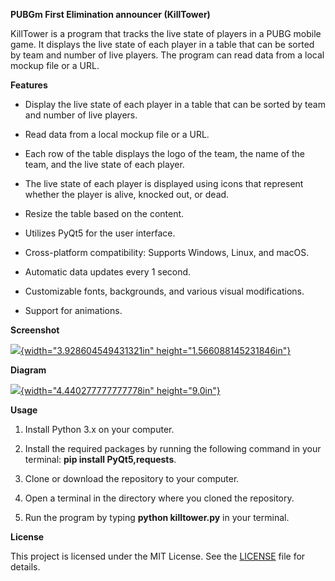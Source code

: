 **PUBGm First Elimination announcer (KillTower)**

KillTower is a program that tracks the live state of players in a PUBG
mobile game. It displays the live state of each player in a table that
can be sorted by team and number of live players. The program can read
data from a local mockup file or a URL.

**Features**

-   Display the live state of each player in a table that can be sorted
    by team and number of live players.

-   Read data from a local mockup file or a URL.

-   Each row of the table displays the logo of the team, the name of the
    team, and the live state of each player.

-   The live state of each player is displayed using icons that
    represent whether the player is alive, knocked out, or dead.

-   Resize the table based on the content.

-   Utilizes PyQt5 for the user interface.

-   Cross-platform compatibility: Supports Windows, Linux, and macOS.

-   Automatic data updates every 1 second.

-   Customizable fonts, backgrounds, and various visual modifications.

-   Support for animations.

**Screenshot**

[![](./image1.png){width="3.928604549431321in"
height="1.566088145231846in"}
](https://github.com/NotJeket/PUBGm-First-Elimination/assets/37781149/08413146-3200-4a66-9474-aa1ae7e13d78)

**Diagram**

[![](./image2.png){width="4.440277777777778in" height="9.0in"}](https://github.com/NotJeket/PUBGm-First-Elimination/assets/37781149/08413146-3200-4a66-9474-aa1ae7e13d78)

**Usage**

1.  Install Python 3.x on your computer.

2.  Install the required packages by running the following command in
    your terminal: **pip install PyQt5,requests**.

3.  Clone or download the repository to your computer.

4.  Open a terminal in the directory where you cloned the repository.

5.  Run the program by typing **python killtower.py** in your terminal.

**License**

This project is licensed under the MIT License. See the
[LICENSE](https://chat.openai.com/LICENSE) file for details.
